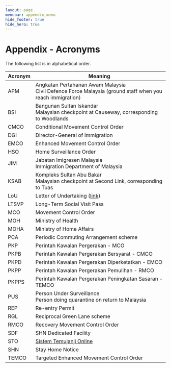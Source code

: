 ```yaml
---
layout: page
menubar: appendix_menu
hide_footer: true
hide_hero: true
---
```


# Appendix - Acronyms

The following list is in alphabetical order.

| Acronym | Meaning |
| ------- | ------- |
| APM | Angkatan Pertahanan Awam Malaysia<br/>Civil Defence Force Malaysia (ground staff when you reach immigration) |
| BSI | Bangunan Sultan Iskandar<br/>Malaysian checkpoint at Causeway, corresponding to Woodlands |
| CMCO | Conditional Movement Control Order |
| DGI | Director-General of Immigration |
| EMCO | Enhanced Movement Control Order |
| HSO | Home Surveillance Order |
| JIM | Jabatan Imigresen Malaysia<br/>Immigration Department of Malaysia |
| KSAB | Kompleks Sultan Abu Bakar<br/>Malaysian checkpoint at Second Link, corresponding to Tuas |
| LoU | Letter of Undertaking ([link][LOU File]) |
| LTSVP | Long-Term Social Visit Pass |
| MCO | Movement Control Order |
| MOH | Ministry of Health |
| MOHA | Ministry of Home Affairs |
| PCA | Periodic Commuting Arrangement scheme |
| PKP | Perintah Kawalan Pergerakan - MCO |
| PKPB | Perintah Kawalan Pergerakan Bersyarat - CMCO |
| PKPD | Perintah Kawalan Pergerakan Diperketatkan - EMCO |
| PKPP | Perintah Kawalan Pergerakan Pemulihan - RMCO |
| PKPPS | Perintah Kawalan Pergerakan Peningkatan Sasaran - TEMCO |
| PUS | Person Under Surveillance<br/>Person doing quarantine on return to Malaysia |
| REP | Re-entry Permit |
| RGL | Reciprocal Green Lane scheme |
| RMCO | Recovery Movement Control Order |
| SDF | SHN Dedicated Facility |
| STO | [Sistem Temujanji Online] |
| SHN | Stay Home Notice |
| TEMCO | Targeted Enhanced Movement Control Order |

[Sistem Temujanji Online]: http://www.sto.imi.gov.my/
[LOU File]: http://www.nadma.gov.my/images/nadma/documents/garispanduan/LATEST_LOU.pdf